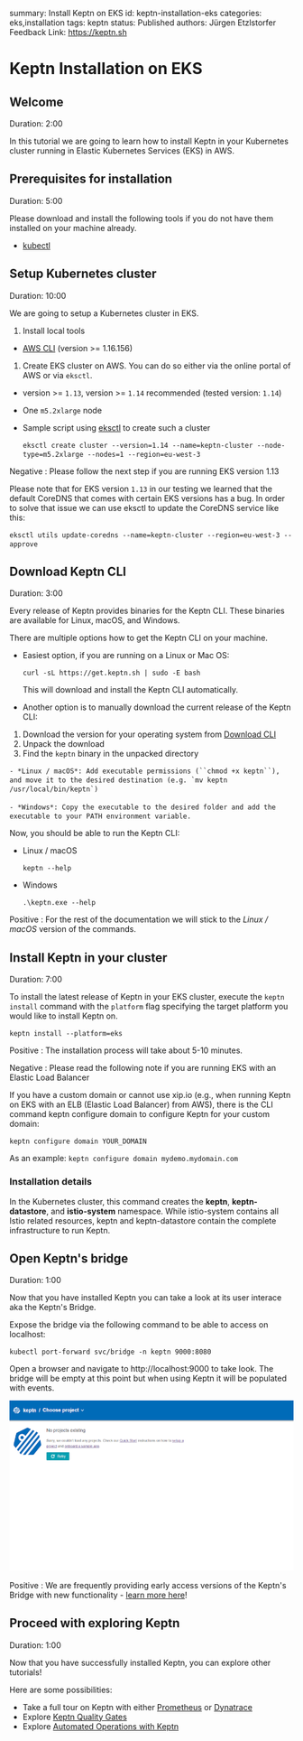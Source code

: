 summary: Install Keptn on EKS
id: keptn-installation-eks
categories: eks,installation
tags: keptn
status: Published 
authors: Jürgen Etzlstorfer
Feedback Link: https://keptn.sh


# Keptn Installation on EKS

## Welcome
Duration: 2:00

In this tutorial we are going to learn how to install Keptn in your Kubernetes cluster running in Elastic Kubernetes Services (EKS) in AWS.


## Prerequisites for installation
Duration: 5:00

Please download and install the following tools if you do not have them installed on your machine already.

- [kubectl](https://kubernetes.io/docs/tasks/tools/install-kubectl/)

## Setup Kubernetes cluster
Duration: 10:00

We are going to setup a Kubernetes cluster in EKS.

1. Install local tools
  - [AWS CLI](https://docs.aws.amazon.com/cli/latest/userguide/cli-chap-install.html) (version >= 1.16.156)

1. Create EKS cluster on AWS. You can do so either via the online portal of AWS or via `eksctl`.
  - version >= `1.13`, version >= `1.14` recommended (tested version: `1.14`)
  - One `m5.2xlarge` node
  - Sample script using [eksctl](https://eksctl.io/introduction/installation/) to create such a cluster

    ```
    eksctl create cluster --version=1.14 --name=keptn-cluster --node-type=m5.2xlarge --nodes=1 --region=eu-west-3
    ```

Negative
: Please follow the next step if you are running EKS version 1.13

Please note that for EKS version `1.13` in our testing we learned that the default CoreDNS that comes with certain EKS versions has a bug. In order to solve that issue we can use eksctl to update the CoreDNS service like this: 

  ```
  eksctl utils update-coredns --name=keptn-cluster --region=eu-west-3 --approve
  ```




## Download Keptn CLI
Duration: 3:00

Every release of Keptn provides binaries for the Keptn CLI. These binaries are available for Linux, macOS, and Windows.

There are multiple options how to get the Keptn CLI on your machine.

- Easiest option, if you are running on a Linux or Mac OS: 
  ```
  curl -sL https://get.keptn.sh | sudo -E bash
  ```
  This will download and install the Keptn CLI automatically.

-  Another option is to manually download the current release of the Keptn CLI:
  1. Download the version for your operating system from [Download CLI](https://github.com/keptn/keptn/releases/tag/0.6.1)
  1. Unpack the download
  1. Find the `keptn` binary in the unpacked directory

    - *Linux / macOS*: Add executable permissions (``chmod +x keptn``), and move it to the desired destination (e.g. `mv keptn /usr/local/bin/keptn`)

    - *Windows*: Copy the executable to the desired folder and add the executable to your PATH environment variable.


Now, you should be able to run the Keptn CLI: 
- Linux / macOS
  ```
  keptn --help
  ```

- Windows
  ```
  .\keptn.exe --help
  ```

Positive
: For the rest of the documentation we will stick to the *Linux / macOS* version of the commands.




## Install Keptn in your cluster
Duration: 7:00

To install the latest release of Keptn in your EKS cluster, execute the `keptn install` command with the `platform` flag specifying the target platform you would like to install Keptn on. 


```
keptn install --platform=eks
```

Positive
: The installation process will take about 5-10 minutes.


Negative
: Please read the following note if you are running EKS with an Elastic Load Balancer

If you have a custom domain or cannot use xip.io (e.g., when running Keptn on EKS with an ELB (Elastic Load Balancer) from AWS), there is the CLI command keptn configure domain to configure Keptn for your custom domain:

```
keptn configure domain YOUR_DOMAIN
```

As an example: `keptn configure domain mydemo.mydomain.com`


### Installation details 

In the Kubernetes cluster, this command creates the **keptn**, **keptn-datastore**, and **istio-system** namespace. While istio-system contains all Istio related resources, keptn and keptn-datastore contain the complete infrastructure to run Keptn. 




## Open Keptn's bridge
Duration: 1:00

Now that you have installed Keptn you can take a look at its user interace aka the Keptn's Bridge.

Expose the bridge via the following command to be able to access on localhost:

```
kubectl port-forward svc/bridge -n keptn 9000:8080
```

Open a browser and navigate to http://localhost:9000 to take look. The bridge will be empty at this point but when using Keptn it will be populated with events.

![empty bridge](./assets/empty-bridge.png)

Positive
: We are frequently providing early access versions of the Keptn's Bridge with new functionality - [learn more here](https://keptn.sh/docs/0.6.0/reference/keptnsbridge/#early-access-version-of-keptn-s-bridge)!


## Proceed with exploring Keptn
Duration: 1:00

Now that you have successfully installed Keptn, you can explore other tutorials!

Here are some possibilities:

- Take a full tour on Keptn with either [Prometheus](../../?cat=prometheus) or [Dynatrace](../../?cat=dynatrace)
- Explore [Keptn Quality Gates](../../?cat=quality-gates)
- Explore [Automated Operations with Keptn](../../?cat=automated-operations) 

